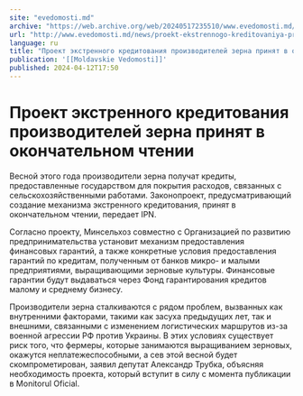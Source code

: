 ```yaml
---
site: "evedomosti.md"
archive: "https://web.archive.org/web/20240517235510/www.evedomosti.md/news/proekt-ekstrennogo-kreditovaniya-proizvoditelej-zerna-prinya"
url: "http://www.evedomosti.md/news/proekt-ekstrennogo-kreditovaniya-proizvoditelej-zerna-prinya"
language: ru
title: "Проект экстренного кредитования производителей зерна принят в окончательном чтении"
publication: '[[Moldavskie Vedomosti]]'
published: 2024-04-12T17:50
---
```


# Проект экстренного кредитования производителей зерна принят в окончательном чтении

Весной этого года производители зерна получат кредиты, предоставленные государством для покрытия расходов, связанных с сельскохозяйственными работами. Законопроект, предусматривающий создание механизма экстренного кредитования, принят в окончательном чтении, передает IPN.

Согласно проекту, Минсельхоз совместно с Организацией по развитию предпринимательства установит механизм предоставления финансовых гарантий, а также конкретные условия предоставления гарантий по кредитам, полученным от банков микро- и малыми предприятиями, выращивающими зерновые культуры. Финансовые гарантии будут выдаваться через Фонд гарантирования кредитов малому и среднему бизнесу.

Производители зерна сталкиваются с рядом проблем, вызванных как внутренними факторами, такими как засуха предыдущих лет, так и внешними, связанными с изменением логистических маршрутов из-за военной агрессии РФ против Украины. В этих условиях существует риск того, что фермеры, которые занимаются выращиванием зерновых, окажутся неплатежеспособными, а сев этой весной будет скомпрометирован, заявил депутат Александр Трубка, объясняя необходимость проекта, который вступит в силу с момента публикации в Monitorul Oficial.